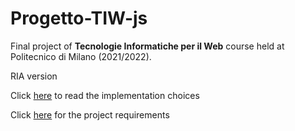 # Progetto-TIW-js

Final project of **Tecnologie Informatiche per il Web** course held
at Politecnico di Milano (2021/2022).

RIA version

Click [here](RIA.pdf) to read the implementation choices

Click [here](Requirements.pdf) for the project requirements

